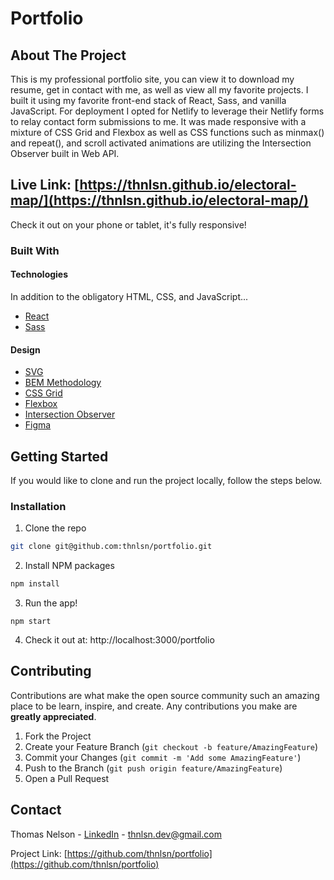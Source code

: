 # Portfolio

<!-- <p align="center">
  <img src="../assets/Electoral Map.gif?raw=true" />
</p> -->

<!-- ABOUT THE PROJECT -->

## About The Project

This is my professional portfolio site, you can view it to download my resume, get in contact with me, as well as view all my favorite projects. I built it using my favorite front-end stack of React, Sass, and vanilla JavaScript. For deployment I opted for Netlify to leverage their Netlify forms to relay contact form submissions to me. It was made responsive with a mixture of CSS Grid and Flexbox as well as CSS functions such as minmax() and repeat(), and scroll activated animations are utilizing the Intersection Observer built in Web API.

## Live Link: [https://thnlsn.github.io/electoral-map/](https://thnlsn.github.io/electoral-map/)

Check it out on your phone or tablet, it's fully responsive!

### Built With

#### Technologies

In addition to the obligatory HTML, CSS, and JavaScript...

- [React](https://reactjs.org/)
- [Sass](https://sass-lang.com/)

#### Design

- [SVG](https://developer.mozilla.org/en-US/docs/Web/SVG)
- [BEM Methodology](https://en.bem.info/methodology/)
- [CSS Grid](https://developer.mozilla.org/en-US/docs/Web/CSS/CSS_Grid_Layout)
- [Flexbox](https://developer.mozilla.org/en-US/docs/Glossary/Flexbox)
- [Intersection Observer](https://developer.mozilla.org/en-US/docs/Web/API/Intersection_Observer_API)
- [Figma](https://www.figma.com/)

<!-- GETTING STARTED -->

## Getting Started

If you would like to clone and run the project locally, follow the steps below.

### Installation

1. Clone the repo

```sh
git clone git@github.com:thnlsn/portfolio.git
```

2. Install NPM packages

```sh
npm install
```

3. Run the app!

```JS
npm start
```

4. Check it out at: http://localhost:3000/portfolio

<!-- CONTRIBUTING -->

## Contributing

Contributions are what make the open source community such an amazing place to be learn, inspire, and create. Any contributions you make are **greatly appreciated**.

1. Fork the Project
2. Create your Feature Branch (`git checkout -b feature/AmazingFeature`)
3. Commit your Changes (`git commit -m 'Add some AmazingFeature'`)
4. Push to the Branch (`git push origin feature/AmazingFeature`)
5. Open a Pull Request

<!-- CONTACT -->

## Contact

Thomas Nelson - [LinkedIn](https://www.linkedin.com/in/thnlsn/) - thnlsn.dev@gmail.com

Project Link: [https://github.com/thnlsn/portfolio](https://github.com/thnlsn/portfolio)
